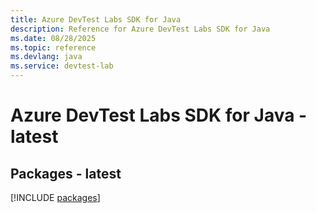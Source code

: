 ```yaml
---
title: Azure DevTest Labs SDK for Java
description: Reference for Azure DevTest Labs SDK for Java
ms.date: 08/28/2025
ms.topic: reference
ms.devlang: java
ms.service: devtest-lab
---
```

# Azure DevTest Labs SDK for Java - latest
## Packages - latest
[!INCLUDE [packages](devtest-labs-index.md)]